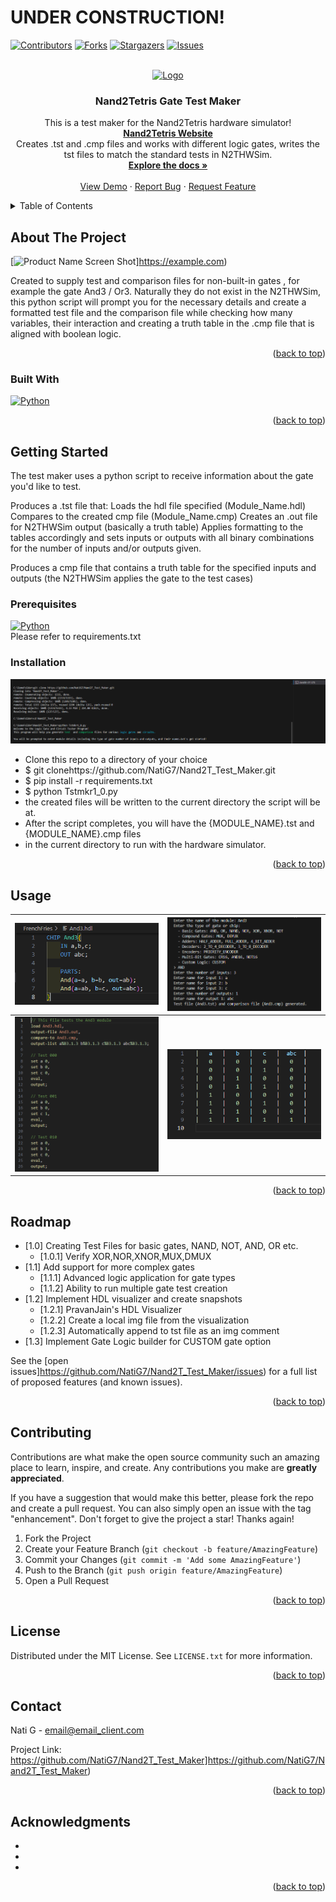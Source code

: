 <!-- Improved compatibility of back to top link: See:https://github.com/othneildrew/Best-README-Template/pull/73 -->
<a name="readme-top"></a>
<!--
*** Thanks for checking out the Best-README-Template. If you have a suggestion
*** that would make this better, please fork the repo and create a pull request
*** or simply open an issue with the tag "enhancement".
*** Don't forget to give the project a star!
*** Thanks again! Now go create something AMAZING! :D
-->

<h1>UNDER CONSTRUCTION!</h1>

<!-- PROJECT SHIELDS -->
<!--
*** I'm using markdown "reference style" links for readability.
*** Reference links are enclosed in brackets [ ] instead of parentheses ( ).
*** See the bottom of this document for the declaration of the reference variables
*** for contributors-url, forks-url, etc. This is an optional, concise syntax you may use.
***https://www.markdownguide.org/basic-syntax/#reference-style-links
-->
[![Contributors][contributors-shield]][contributors-url]
[![Forks][forks-shield]][forks-url]
[![Stargazers][stars-shield]][stars-url]
[![Issues][issues-shield]][issues-url]


<!-- PROJECT LOGO -->
<br />
<div align="center">
  <a href=https://github.com/NatiG7/Nand2T_Test_Maker">
    <img src="images/logo.png" alt="Logo" width="80" height="80">
  </a>

<h3 align="center">Nand2Tetris Gate Test Maker</h3>

  <p align="center">
    This is a test maker for the Nand2Tetris hardware simulator! <br><a href=https://www.nand2tetris.org/"><strong>Nand2Tetris Website</strong></a><br>
    Creates .tst and .cmp files and works with different logic gates, writes the tst files to match the standard tests in N2THWSim.
    <br />
    <a href=https://github.com/NatiG7/Nand2T_Test_Maker"><strong>Explore the docs »</strong></a>
    <br />
    <br />
    <a href=https://github.com/NatiG7/Nand2T_Test_Maker">View Demo</a>
    ·
    <a href=https://github.com/NatiG7/Nand2T_Test_Maker/issues/new?labels=bug&template=bug-report---.md">Report Bug</a>
    ·
    <a href=https://github.com/NatiG7/Nand2T_Test_Maker/issues/new?labels=enhancement&template=feature-request---.md">Request Feature</a>
  </p>
</div>



<!-- TABLE OF CONTENTS -->
<details>
  <summary>Table of Contents</summary>
  <ol>
    <li>
      <a href="#about-the-project">About The Project</a>
      <ul>
        <li><a href="#built-with">Built With</a></li>
      </ul>
    </li>
    <li>
      <a href="#getting-started">Getting Started</a>
      <ul>
        <li><a href="#prerequisites">Prerequisites</a></li>
        <li><a href="#installation">Installation</a></li>
      </ul>
    </li>
    <li><a href="#usage">Usage</a></li>
    <li><a href="#roadmap">Roadmap</a></li>
    <li><a href="#contributing">Contributing</a></li>
    <li><a href="#license">License</a></li>
    <li><a href="#contact">Contact</a></li>
    <li><a href="#acknowledgments">Acknowledgments</a></li>
  </ol>
</details>



<!-- ABOUT THE PROJECT -->
## About The Project

[![Product Name Screen Shot][product-screenshot]]https://example.com)

Created to supply test and comparison files for non-built-in gates , for example the gate And3 / Or3.
Naturally they do not exist in the N2THWSim, this python script will prompt you for the necessary details
and create a formatted test file and the comparison file while checking how many variables, their interaction
and creating a truth table in the .cmp file that is aligned with boolean logic.

<p align="right">(<a href="#readme-top">back to top</a>)</p>



### Built With

[![Python][Python.py]][Python-url]

<p align="right">(<a href="#readme-top">back to top</a>)</p>



<!-- GETTING STARTED -->
## Getting Started

The test maker uses a python script to receive information about
the gate you'd like to test.

Produces a .tst file that:
Loads the hdl file specified (Module_Name.hdl)
Compares to the created cmp file (Module_Name.cmp)
Creates an .out file for N2THWSim output (basically a truth table)
Applies formatting to the tables accordingly and sets inputs or outputs with all binary combinations for the number of inputs and/or outputs given.

Produces a cmp file that contains a truth table for the specified inputs and outputs (the N2THWSim applies the gate to the test cases)


### Prerequisites

[![Python][Python.py]][Python-url]<br>
Please refer to requirements.txt

### Installation
![.][installation]
* Clone this repo to a directory of your choice
* $ git clonehttps://github.com/NatiG7/Nand2T_Test_Maker.git
* $ pip install -r requirements.txt
* $ python Tstmkr1_0.py
* the created files will be written to the current directory the script will be at.
* After the script completes, you will have the {MODULE_NAME}.tst and {MODULE_NAME}.cmp files
* in the current directory to run with the hardware simulator.

<p align="right">(<a href="#readme-top">back to top</a>)</p>



<!-- USAGE EXAMPLES -->
## Usage

|![customgate]|![runscript]|
|---|---|
|![tstfile]|![cmpfile]|



<p align="right">(<a href="#readme-top">back to top</a>)</p>



<!-- ROADMAP -->
## Roadmap

- [1.0] Creating Test Files for basic gates, NAND, NOT, AND, OR etc.
  - [1.0.1] Verify XOR,NOR,XNOR,MUX,DMUX
- [1.1] Add support for more complex gates
  - [1.1.1] Advanced logic application for gate types
  - [1.1.2] Ability to run multiple gate test creation
- [1.2] Implement HDL visualizer and create snapshots
    - [1.2.1] PravanJain's HDL Visualizer
    - [1.2.2] Create a local img file from the visualization
    - [1.2.3] Automatically append to tst file as an img comment
- [1.3] Implement Gate Logic builder for CUSTOM gate option

See the [open issues]https://github.com/NatiG7/Nand2T_Test_Maker/issues) for a full list of proposed features (and known issues).

<p align="right">(<a href="#readme-top">back to top</a>)</p>



<!-- CONTRIBUTING -->
## Contributing

Contributions are what make the open source community such an amazing place to learn, inspire, and create. Any contributions you make are **greatly appreciated**.

If you have a suggestion that would make this better, please fork the repo and create a pull request. You can also simply open an issue with the tag "enhancement".
Don't forget to give the project a star! Thanks again!

1. Fork the Project
2. Create your Feature Branch (`git checkout -b feature/AmazingFeature`)
3. Commit your Changes (`git commit -m 'Add some AmazingFeature'`)
4. Push to the Branch (`git push origin feature/AmazingFeature`)
5. Open a Pull Request

<p align="right">(<a href="#readme-top">back to top</a>)</p>



<!-- LICENSE -->
## License

Distributed under the MIT License. See `LICENSE.txt` for more information.

<p align="right">(<a href="#readme-top">back to top</a>)</p>



<!-- CONTACT -->
## Contact

Nati G - email@email_client.com

Project Link: https://github.com/NatiG7/Nand2T_Test_Maker]https://github.com/NatiG7/Nand2T_Test_Maker)

<p align="right">(<a href="#readme-top">back to top</a>)</p>



<!-- ACKNOWLEDGMENTS -->
## Acknowledgments

* []()
* []()
* []()

<p align="right">(<a href="#readme-top">back to top</a>)</p>



<!-- MARKDOWN LINKS & IMAGES -->
<!--https://www.markdownguide.org/basic-syntax/#reference-style-links -->
[contributors-shield]:https://img.shields.io/github/contributors/NatiG7/Nand2T_Test_Maker.svg?style=for-the-badge
[contributors-url]:https://github.com/NatiG7/Nand2T_Test_Maker/graphs/contributors
[forks-shield]:https://img.shields.io/github/forks/NatiG7/Nand2T_Test_Maker.svg?style=for-the-badge
[forks-url]:https://github.com/NatiG7/Nand2T_Test_Maker/network/members
[stars-shield]:https://img.shields.io/github/stars/NatiG7/Nand2T_Test_Maker.svg?style=for-the-badge
[stars-url]:https://github.com/NatiG7/Nand2T_Test_Maker/stargazers
[issues-shield]:https://img.shields.io/github/issues/NatiG7/Nand2T_Test_Maker.svg?style=for-the-badge
[issues-url]:https://github.com/NatiG7/Nand2T_Test_Maker/issues
[license-shield]:https://img.shields.io/github/license/NatiG7/Nand2T_Test_Maker.svg?style=for-the-badge
[license-url]:https://github.com/NatiG7/Nand2T_Test_Maker/blob/master/LICENSE.txt
[linkedin-shield]:https://img.shields.io/badge/-LinkedIn-black.svg?style=for-the-badge&logo=linkedin&colorB=555
[linkedin-url]:https://linkedin.com/in/linkedin_username
[product-screenshot]:images/screenshot.png
[Next.js]:https://img.shields.io/badge/next.js-000000?style=for-the-badge&logo=nextdotjs&logoColor=white
[Next-url]:https://nextjs.org/
[React.js]:https://img.shields.io/badge/React-20232A?style=for-the-badge&logo=react&logoColor=61DAFB
[React-url]:https://reactjs.org/
[Vue.js]:https://img.shields.io/badge/Vue.js-35495E?style=for-the-badge&logo=vuedotjs&logoColor=4FC08D
[Vue-url]:https://vuejs.org/
[Angular.io]:https://img.shields.io/badge/Angular-DD0031?style=for-the-badge&logo=angular&logoColor=white
[Angular-url]:https://angular.io/
[Svelte.dev]:https://img.shields.io/badge/Svelte-4A4A55?style=for-the-badge&logo=svelte&logoColor=FF3E00
[Svelte-url]:https://svelte.dev/
[Laravel.com]:https://img.shields.io/badge/Laravel-FF2D20?style=for-the-badge&logo=laravel&logoColor=white
[Laravel-url]:https://laravel.com
[Bootstrap.com]:https://img.shields.io/badge/Bootstrap-563D7C?style=for-the-badge&logo=bootstrap&logoColor=white
[Bootstrap-url]:https://getbootstrap.com
[JQuery.com]:https://img.shields.io/badge/jQuery-0769AD?style=for-the-badge&logo=jquery&logoColor=white
[JQuery-url]:https://jquery.com
[Python.py]:https://img.shields.io/badge/python-3670A0?style=for-the-badge&logo=python&logoColor=ffdd54
[Python-url]:https://www.python.org/
[customgate]:images/CustomAND3.png
[runscript]:images/ScriptOutput.png
[tstfile]:images/TstFileexample.png
[cmpfile]:images/cmpFileExample.png
[installation]:/images/install.png